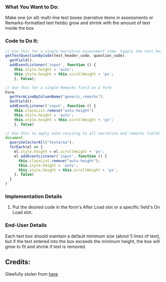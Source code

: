 ### What You Want to Do:
Make one (or all) multi-line text boxes (narrative items in assessments or Remarks-formatted text fields) grow and shrink with the amount of text inside the box

### Code to Do It:
```javascript
// Use this for a single narrative assessment item. Supply the test_header_code and question_code from the specific test item.
getTestQuestionByCode(test_header_code, question_code).
  getField().
  addEventListener('input', function () {
    this.style.height = 'auto';
    this.style.height = this.scrollHeight + 'px';
    }, false);

// Use this for a single Remarks field on a form
Form.
  getFormLineByColumnName("generic_remarks").
  GetField().
  addEventListener('input', function () {
    this.classList.remove("auto-height")
    this.style.height = 'auto';
    this.style.height = this.scrollHeight + 'px';
    }, false)

// Use this to apply auto-resizing to all narrative and remarks fields on the form at once.
document.
  querySelectorAll("textarea").
  forEach(el => {
    el.style.height = el.scrollHeight + 'px';
    el.addEventListener('input', function () {
      this.classList.remove("auto-height");
      this.style.height = 'auto';
      this.style.height = this.scrollHeight + 'px';
    }, false)
  }
)
```

### Implementation Details
1. Put the desired code in the form's After Load slot or a specific field's On Load slot.

   
### End-User Details
Each text box should maintain a default minimum size (about 5 lines of text), but if the text entered into the box exceeds the minimum height, the box will grow to fit and shrink if text is removed.

## Credits:
Gleefully stolen from [here](https://www.geeksforgeeks.org/how-to-create-auto-resize-textarea-using-javascript-jquery/)
